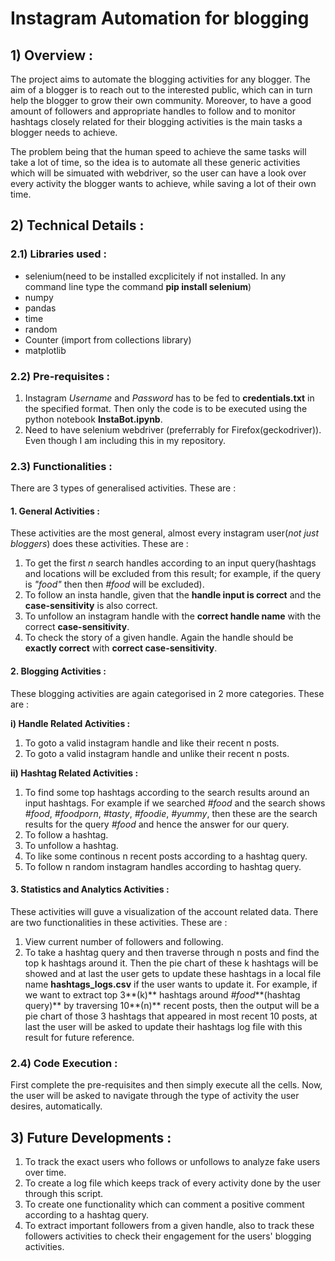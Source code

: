 # Instagram Automation for blogging

## 1) Overview :

The project aims to automate the blogging activities for any blogger. The aim of a blogger is to reach out to the interested public, which can in turn help the blogger to grow their own community. Moreover, to have a good amount of followers and appropriate handles to follow and to monitor hashtags closely related for their blogging activities is the main tasks a blogger needs to achieve.

The problem being that the human speed to achieve the same tasks will take a lot of time, so the idea is to automate all these generic activities which will be simuated with webdriver, so the user can have a look over every activity the blogger wants to achieve, while saving a lot of their own time.

## 2) Technical Details :

### 2.1) Libraries used :

* selenium(need to be installed excplicitely if not installed. In any command line type the command **pip install selenium**)
* numpy
* pandas
* time
* random
* Counter (import from collections library)
* matplotlib

### 2.2) Pre-requisites :

1. Instagram *Username* and *Password* has to be fed to **credentials.txt** in the specified format. Then only the code is to be executed using the python notebook **InstaBot.ipynb**.
2. Need to have selenium webdriver (preferrably for Firefox(geckodriver)). Even though I am including this in my repository.

### 2.3) Functionalities :

There are 3 types of generalised activities. These are :

#### 1. General Activities :

These activities are the most general, almost every instagram user(*not just bloggers*) does these activities. These are :

1. To get the first *n* search handles according to an input query(hashtags and locations will be excluded from this result; for example, if the query is *"food"* then then *#food* will be excluded).
2. To follow an insta handle, given that the **handle input is correct** and the **case-sensitivity** is also correct.
3. To unfollow an instagram handle with the **correct handle name** with the correct **case-sensitivity**.
4. To check the story of a given handle. Again the handle should be **exactly correct** with **correct case-sensitivity**.

#### 2. Blogging Activities :

These blogging activities are again categorised in 2 more categories. These are :

**i) Handle Related Activities :**

1. To goto a valid instagram handle and like their recent n posts.
2. To goto a valid instagram handle and unlike their recent n posts.

**ii) Hashtag Related Activities :**

1. To find some top hashtags according to the search results around an input hashtags. For example if we searched *#food* and the search shows *#food*, *#foodporn*, *#tasty*, *#foodie*, *#yummy*, then these are the search results for the query *#food* and hence the answer for our query.
2. To follow a hashtag.
3. To unfollow a hashtag.
4. To like some continous n recent posts according to a hashtag query.
5. To follow n random instagram handles according to hashtag query.

#### 3. Statistics and Analytics Activities :

These activities will guve a visualization of the account related data. There are two functionalities in these activities. These are :

1. View current number of followers and following.
2. To take a hashtag query and then traverse through n posts and find the top k hashtags around it. Then the pie chart of these k hashtags will be showed and at last the user gets to update these hashtags in a local file name **hashtags_logs.csv** if the user wants to update it. For example, if we want to extract top 3**(k)** hashtags around *#food***(hashtag query)** by traversing 10**(n)** recent posts, then the output will be a pie chart of those 3 hashtags that appeared in most recent 10 posts, at last the user will be asked to update their hashtags log file with this result for future reference.

### 2.4) Code Execution :

First complete the pre-requisites and then simply execute all the cells. Now, the user will be asked to navigate through the type of activity the user desires, automatically.

## 3) Future Developments :

1. To track the exact users who follows or unfollows to analyze fake users over time.
2. To create a log file which keeps track of every activity done by the user through this script.
3. To create one functionality which can comment a positive comment according to a hashtag query.
4. To extract important followers from a given handle, also to track these followers activities to check their engagement for the users' blogging activities.
